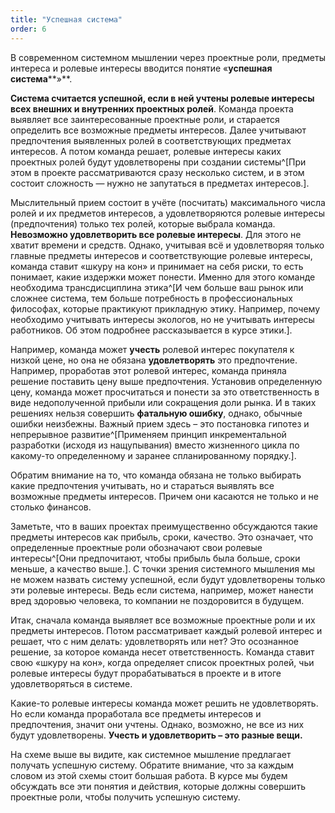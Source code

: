 ```yaml
---
title: "Успешная система"
order: 6
---
```




В современном системном мышлении через проектные роли, предметы интереса и ролевые интересы вводится понятие «**успешная система****»**.

**Система считается успешной, если в ней учтены ролевые интересы всех внешних и внутренних проектных ролей**. Команда проекта выявляет все заинтересованные проектные роли, и старается определить все возможные предметы интересов. Далее учитывают предпочтения выявленных ролей в соответствующих предметах интересов. А потом команда решает, ролевые интересы каких проектных ролей будут удовлетворены при создании системы^[При этом в проекте рассматриваются сразу несколько систем, и в этом состоит сложность — нужно не запутаться в предметах интересов.].

Мыслительный прием состоит в учёте (посчитать) максимального числа ролей и их предметов интересов, а удовлетворяются ролевые интересы (предпочтения) только тех ролей, которые выбрала команда. **Невозможно удовлетворить все ролевые интересы**. Для этого не хватит времени и средств. Однако, учитывая всё и удовлетворяя только главные предметы интересов и соответствующие ролевые интересы, команда ставит «шкуру на кон» и принимает на себя риски, то есть понимает, какие издержки может понести. Именно для этого команде необходима трансдисциплина этика^[И чем больше ваш рынок или сложнее система, тем больше потребность в профессиональных философах, которые практикуют прикладную этику. Например, почему необходимо учитывать интересы экологов, но не учитывать интересы работников. Об этом подробнее рассказывается в курсе этики.].

Например, команда может **учесть** ролевой интерес покупателя к низкой цене, но она не обязана **удовлетворять** это предпочтение. Например, проработав этот ролевой интерес, команда приняла решение поставить цену выше предпочтения. Установив определенную цену, команда может просчитаться и понести за это ответственность в виде недополученной прибыли или сокращения доли рынка. И в таких решениях нельзя совершить **фатальную ошибку**, однако, обычные ошибки неизбежны. Важный прием здесь – это постановка гипотез и непрерывное развитие^[Применяем принцип инкрементальной разработки (исходя из нащупывания) вместо жизненного цикла по какому-то определенному и заранее спланированному порядку.].

Обратим внимание на то, что команда обязана не только выбирать какие предпочтения учитывать, но и стараться выявлять все возможные предметы интересов. Причем они касаются не только и не столько финансов.

Заметьте, что в ваших проектах преимущественно обсуждаются такие предметы интересов как прибыль, сроки, качество. Это означает, что определенные проектные роли обозначают свои ролевые интересы^[Они предпочитают, чтобы прибыль была больше, сроки меньше, а качество выше.]. С точки зрения системного мышления мы не можем назвать систему успешной, если будут удовлетворены только эти ролевые интересы. Ведь если система, например, может нанести вред здоровью человека, то компании не поздоровится в будущем.

Итак, сначала команда выявляет все возможные проектные роли и их предметы интересов. Потом рассматривает каждый ролевой интерес и решает, что с ним делать: удовлетворять или нет? Это осознанное решение, за которое команда несет ответственность. Команда ставит свою «шкуру на кон», когда определяет список проектных ролей, чьи ролевые интересы будут прорабатываться в проекте и в итоге удовлетворяться в системе.

Какие-то ролевые интересы команда может решить не удовлетворять. Но если команда проработала все предметы интересов и предпочтения, значит они учтены. Однако, возможно, не все из них будут удовлетворены. **Учесть и удовлетвор****и****ть – это разн****ые вещи****.**

На схеме выше вы видите, как системное мышление предлагает получать успешную систему. Обратите внимание, что за каждым словом из этой схемы стоит большая работа. В курсе мы будем обсуждать все эти понятия и действия, которые должны совершить проектные роли, чтобы получить успешную систему.

